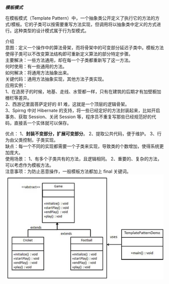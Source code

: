**_模板模式_**

在模板模式（Template Pattern）中，一个抽象类公开定义了执行它的方法的方式/模板。它的子类可以按需要重写方法实现，但调用将以抽象类中定义的方式进行。这种类型的设计模式属于行为型模式。
  
介绍  
意图：定义一个操作中的算法骨架，而将骨架中的可变部分延迟子类中。模板方法使得子类可以不改变算法结构即可重新定义算法的部分特定步骤。  
主要解决：一些方法通用，却在每一个子类都重新写了这一方法。  
何时使用：有一些通用的方法。  
如何解决：将通用方法抽象出来。  
关键代码：通用方法抽象实现，其他方法子类实现。  
应用实例：   
    1、在造房子的时候，地基、走线、水管都一样，只有在建筑的后期才有加壁橱加栅栏等差异。   
    2、西游记里面菩萨定好的 81 难，这就是一个顶层的逻辑骨架。  
    3、Spirng 中对 Hibernate 的支持，将一些已经定好的方法封装起来，比如开启事务、获取 Session、关闭 Session 等，程序员不重复写那些已经规范好的代码，直接丢一个实体就可以保存。
  
优点： 1、**封装不变部分，扩展可变部分**。 2、提取公共代码，便于维护。 3、行为由父类控制，子类实现。  
缺点：每一个不同的实现都需要一个子类来实现，导致类的个数增加，使得系统更加庞大。  
使用场景： 1、有多个子类共有的方法，且逻辑相同。 2、重要的、复杂的方法，可以考虑作为模板方法。  
注意事项：为防止恶意操作，一般模板方法都加上 final 关键词。  
![template_pattern_uml_diagram](../../../../resources/picture/template_pattern_uml_diagram.jpg "template_pattern_uml_diagram")
